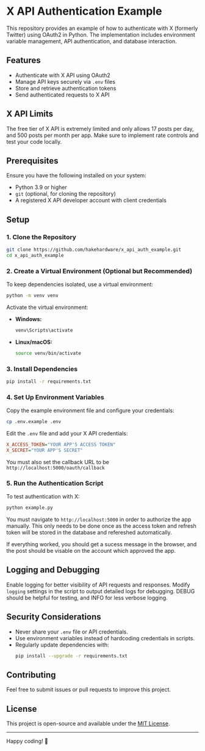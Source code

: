 # X API Authentication Example

This repository provides an example of how to authenticate with X (formerly Twitter) using OAuth2 in Python. The implementation includes environment variable management, API authentication, and database interaction.

## Features

- Authenticate with X API using OAuth2
- Manage API keys securely via `.env` files
- Store and retrieve authentication tokens
- Send authenticated requests to X API

## X API Limits
The free tier of X API is extremely limited and only allows 17 posts per day, and 500 posts per month per app. Make sure to implement rate controls and test your code locally.

## Prerequisites

Ensure you have the following installed on your system:

- Python 3.9 or higher
- `git` (optional, for cloning the repository)
- A registered X API developer account with client credentials

## Setup

### 1. Clone the Repository

```sh
git clone https://github.com/hakehardware/x_api_auth_example.git
cd x_api_auth_example
```

### 2. Create a Virtual Environment (Optional but Recommended)

To keep dependencies isolated, use a virtual environment:

```sh
python -m venv venv
```

Activate the virtual environment:

- **Windows:**
  ```sh
  venv\Scripts\activate
  ```
- **Linux/macOS:**
  ```sh
  source venv/bin/activate
  ```

### 3. Install Dependencies

```sh
pip install -r requirements.txt
```

### 4. Set Up Environment Variables

Copy the example environment file and configure your credentials:

```sh
cp .env.example .env
```

Edit the `.env` file and add your X API credentials:

```ini
X_ACCESS_TOKEN="YOUR APP'S ACCESS TOKEN"
X_SECRET="YOUR APP'S SECRET"
```

You must also set the callback URL to be `http://localhost:5000/oauth/callback`

### 5. Run the Authentication Script

To test authentication with X:

```sh
python example.py
```
You must navigate to `http://localhost:5000` in order to authorize the app manually. This only needs to be done once as the access token and refresh token will be stored in the database and refereshed automatically.

If everything worked, you should get a sucess message in the browser, and the post should be visable on the account which approved the app.

## Logging and Debugging

Enable logging for better visibility of API requests and responses. Modify `logging` settings in the script to output detailed logs for debugging. DEBUG should be helpful for testing, and INFO for less verbose logging.

## Security Considerations

- Never share your `.env` file or API credentials.
- Use environment variables instead of hardcoding credentials in scripts.
- Regularly update dependencies with:
  ```sh
  pip install --upgrade -r requirements.txt
  ```

## Contributing

Feel free to submit issues or pull requests to improve this project.

## License

This project is open-source and available under the [MIT License](LICENSE).

---

Happy coding! 🚀
